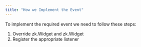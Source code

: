 ```yaml
---
title: "How we Implement the Event"
---
```


To implement the required event we need to follow these steps:

1.  Override
    <javadoc directory="jsdoc" method="bind_(zk.Desktop, zk.Skipper, _global_.Array)" class="false">zk.Widget</javadoc>
    and
    <javadoc directory="jsdoc" method="unbind_(zk.Skipper, _global_.Array)" class="false">zk.Widget</javadoc>
2.  Register the appropriate listener

